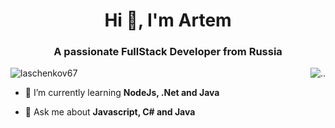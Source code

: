 <h1 align="center">Hi 👋, I'm Artem </h1>
<h3 align="center">A passionate FullStack Developer from Russia</h3>
<img align="right" src="https://user-images.githubusercontent.com/74038190/229223263-cf2e4b07-2615-4f87-9c38-e37600f8381a.gif" alt=".."/>

<p align="left"> <img src="https://komarev.com/ghpvc/?username=laschenkov67&label=Profile%20views&color=0e75b6&style=flat" alt="laschenkov67" /> </p>

- 🌱 I’m currently learning **NodeJs, .Net and Java**

- 💬 Ask me about **Javascript, C# and Java**
